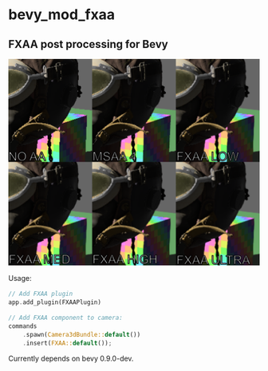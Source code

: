# bevy_mod_fxaa

## FXAA post processing for Bevy

![settings_lg](settings_lg.png)

Usage:
```rust
// Add FXAA plugin
app.add_plugin(FXAAPlugin) 
```

```rust
// Add FXAA component to camera:
commands
    .spawn(Camera3dBundle::default())
    .insert(FXAA::default());
```

Currently depends on bevy 0.9.0-dev.
